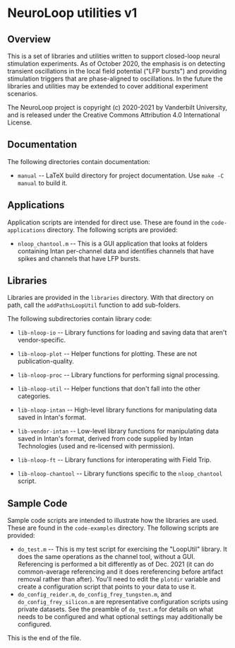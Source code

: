 # NeuroLoop utilities v1

## Overview

This is a set of libraries and utilities written to support closed-loop
neural stimulation experiments. As of October 2020, the emphasis is on
detecting transient oscillations in the local field potential ("LFP bursts")
and providing stimulation triggers that are phase-aligned to oscillations.
In the future the libraries and utilities may be extended to cover additional
experiment scenarios.

The NeuroLoop project is copyright (c) 2020-2021 by Vanderbilt University,
and is released under the Creative Commons Attribution 4.0 International
License.


## Documentation

The following directories contain documentation:

* `manual` -- LaTeX build directory for project documentation.
Use `make -C manual` to build it.


## Applications

Application scripts are intended for direct use. These are found in
the `code-applications` directory. The following scripts are provided:

* `nloop_chantool.m` --
This is a GUI application that looks at folders containing Intan per-channel
data and identifies channels that have spikes and channels that have
LFP bursts.


## Libraries

Libraries are provided in the `libraries` directory. With that directory
on path, call the `addPathsLoopUtil` function to add sub-folders.

The following subdirectories contain library code:

* `lib-nloop-io` --
Library functions for loading and saving data that aren't vendor-specific.
* `lib-nloop-plot` --
Helper functions for plotting. These are not publication-quality.
* `lib-nloop-proc` --
Library functions for performing signal processing.
* `lib-nloop-util` --
Helper functions that don't fall into the other categories.

* `lib-nloop-intan` --
High-level library functions for manipulating data saved in Intan's format.
* `lib-vendor-intan` --
Low-level library functions for manipulating data saved in Intan's format,
derived from code supplied by Intan Technologies (used and re-licensed with
permission).

* `lib-nloop-ft` --
Library functions for interoperating with Field Trip.

* `lib-nloop-chantool` --
Library functions specific to the `nloop_chantool` script.


## Sample Code

Sample code scripts are intended to illustrate how the libraries are used.
These are found in the `code-examples` directory. The following scripts
are provided:

* `do_test.m` --
This is my test script for exercising the "LoopUtil" library. It does the
same operations as the channel tool, without a GUI. Referencing is performed
a bit differently as of Dec. 2021 (it can do common-average referencing and
it does rereferencing before artifact removal rather than after). You'll
need to edit the `plotdir` variable and create a configuration script that
points to your data to use it.
* `do_config_reider.m`, `do_config_frey_tungsten.m`, and
`do_config_frey_silicon.m` are representative configuration scripts using
private datasets. See the preamble of `do_test.m` for details on what needs
to be configured and what optional settings may additionally be configured.


This is the end of the file.
